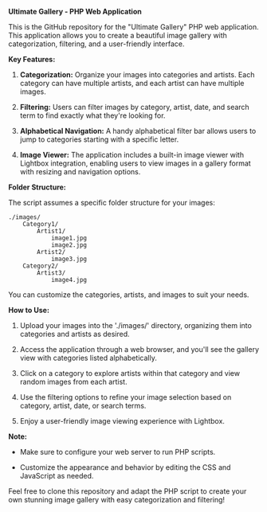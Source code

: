 **Ultimate Gallery - PHP Web Application**

This is the GitHub repository for the "Ultimate Gallery" PHP web application. This application allows you to create a beautiful image gallery with categorization, filtering, and a user-friendly interface.

**Key Features:**

1. **Categorization:** Organize your images into categories and artists. Each category can have multiple artists, and each artist can have multiple images.

2. **Filtering:** Users can filter images by category, artist, date, and search term to find exactly what they're looking for.

3. **Alphabetical Navigation:** A handy alphabetical filter bar allows users to jump to categories starting with a specific letter.

4. **Image Viewer:** The application includes a built-in image viewer with Lightbox integration, enabling users to view images in a gallery format with resizing and navigation options.

**Folder Structure:**

The script assumes a specific folder structure for your images:

```
./images/
    Category1/
        Artist1/
            image1.jpg
            image2.jpg
        Artist2/
            image3.jpg
    Category2/
        Artist3/
            image4.jpg
```

You can customize the categories, artists, and images to suit your needs.

**How to Use:**

1. Upload your images into the './images/' directory, organizing them into categories and artists as desired.

2. Access the application through a web browser, and you'll see the gallery view with categories listed alphabetically.

3. Click on a category to explore artists within that category and view random images from each artist.

4. Use the filtering options to refine your image selection based on category, artist, date, or search terms.

5. Enjoy a user-friendly image viewing experience with Lightbox.

**Note:**

- Make sure to configure your web server to run PHP scripts.

- Customize the appearance and behavior by editing the CSS and JavaScript as needed.

Feel free to clone this repository and adapt the PHP script to create your own stunning image gallery with easy categorization and filtering!
